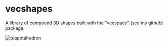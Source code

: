 # vecshapes
A library of compound 3D shapes built with the "vecspace" (see my github) package.

![teapotahedron](https://user-images.githubusercontent.com/23141865/37863686-274a0ea8-2f5a-11e8-8fa3-2168380f307a.png)

